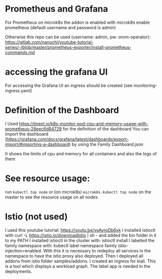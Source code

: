 
# Prometheus and Grafana

For Prometheus on microk8s the addon is enabled with microk8s enable prometheus (default username and password is admin)<br/>

Otherwise this repo can be used (username: admin, pw: orom-operator): https://gitlab.com/nanuchi/youtube-tutorial-series/-/blob/master/prometheus-exporter/install-prometheus-commands.md


# accessing the grafana UI
For accessing the Grafana UI an ingress should be created (see monitoring-ingress.yaml)


# Definition of the Dashboard
I Used https://itnext.io/k8s-monitor-pod-cpu-and-memory-usage-with-prometheus-28eec6d84729 for the definition of the dashboard
You can import the dashboard (https://grafana.com/docs/grafana/latest/dashboards/export-import/#importing-a-dashboard) by using the Family Dashboard.json


It shows the limits of cpu and memory for all containers and also the logs of them


# See resource usage:
run
<code>kubectl top node</code>
or (on microk8s)
<code>microk8s.kubectl top node</code>
on the master to see the resource usage on all nodes



# Istio (not used)

I used this youtube tutorial: https://youtu.be/voAyroDb6xk
I installed istioctl with curl -L https://istio.io/downloadIstio | sh - and added the bin folder in it to my PATH
I installed istioctl in the cluster with: istioctl install
I labelled the family namespace with: kubectl label namespace family istio-injection=enabled.
With this it is necessary to redeploy all services in the namespace to have the istio proxy also deployed.
Then I deployed all addons from istio folder samples/addons.
I created an ingress for kiali. This is a tool which displays a workload graph. The label app is needed in the deployments.